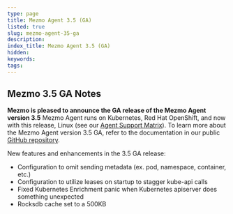 ```yaml
---
type: page
title: Mezmo Agent 3.5 (GA)
listed: true
slug: mezmo-agent-35-ga
description: 
index_title: Mezmo Agent 3.5 (GA)
hidden: 
keywords: 
tags: 
---
```


## Mezmo 3.5 GA Notes

**Mezmo is pleased to announce the GA release of the Mezmo Agent version 3.5**
Mezmo Agent runs on Kubernetes, Red Hat OpenShift, and now with this release, Linux (see our [Agent Support Matrix](https://docs.mezmo.com/docs/mezmo-agent-support-matrix)). To learn more about the Mezmo Agent version 3.5 GA, refer to the documentation in our public [GitHub repository](https://github.com/logdna/logdna-agent-v2/tree/3.5.0).

New features and enhancements in the 3.5 GA release:

- Configuration to omit sending metadata (ex. pod, namespace, container, etc.)
- Configuration to utilize leases on startup to stagger kube-api calls
- Fixed Kubernetes Enrichment panic when Kubernetes apiserver does something unexpected
- Rocksdb cache set to a 500KB